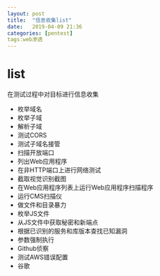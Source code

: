 ```yaml
---
layout: post
title:  "信息收集list"
date:   2019-04-09 21:36
categories: [pentest]
tags:web渗透
---
```

<!-- more -->
# list
在测试过程中对目标进行信息收集
* 枚举域名
* 枚举子域
* 解析子域
* 测试CORS
* 测试子域名接管
* 扫描开放端口
* 列出Web应用程序
* 在非HTTP端口上进行网络测试
* 截取视觉识别截图
* 在Web应用程序列表上运行Web应用程序扫描程序
* 运行CMS扫描仪
* 做文件和目录暴力
* 枚举JS文件
* 从JS文件中获取秘密和新端点
* 根据已识别的服务和库版本查找已知漏洞
* 参数强制执行
* Github侦察
* 测试AWS错误配置
* 谷歌
